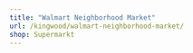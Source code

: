```yaml
---
title: "Walmart Neighborhood Market"
url: /kingwood/walmart-neighborhood-market/
shop: Supermarkt
---
```

